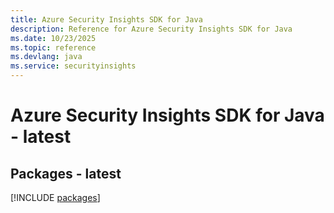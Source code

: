 ```yaml
---
title: Azure Security Insights SDK for Java
description: Reference for Azure Security Insights SDK for Java
ms.date: 10/23/2025
ms.topic: reference
ms.devlang: java
ms.service: securityinsights
---
```

# Azure Security Insights SDK for Java - latest
## Packages - latest
[!INCLUDE [packages](security-insights-index.md)]